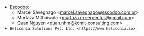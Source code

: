 - [Escodoo](https://www.escodoo.com.br):
  - Marcel Savegnago \<<marcel.savegnago@escodoo.com.br>\>
  - Murtaza Mithaiwala \<<murtaza.m.serpentcs@gmail.com>\>
  - Quan Nguyen \<<quan.nhm@komit-consulting.com>\>
- `Heliconia Solutions Pvt. Ltd. <https://www.heliconia.io>`_

